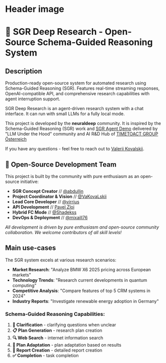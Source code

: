 # Header image

# 🧠 SGR Deep Research - Open-Source Schema-Guided Reasoning System

## Description

Production-ready open-source system for automated research using Schema-Guided Reasoning (SGR). Features real-time streaming responses, OpenAI-compatible API, and comprehensive research capabilities with agent interruption support.

SGR Deep Research is an agent-driven research system with a chat interface. It can run with small LLMs for a fully local mode.

This project is developed by the **neuraldeep** community. It is inspired by the Schema-Guided Reasoning (SGR) work and [SGR Agent Demo](https://abdullin.com/schema-guided-reasoning/demo) delivered by "LLM Under the Hood" community and AI R&D Hub of [TIMETOACT GROUP Österreich](https://www.timetoact-group.at)

If you have any questions - feel free to reach out to [Valerii Kovalskii](https://www.linkedin.com/in/vakovalskii/).

## 👥 Open-Source Development Team

This project is built by the community with pure enthusiasm as an open-source initiative:

* **SGR Concept Creator** // [@abdullin](https://t.me/llm_under_hood)
* **Project Coordinator & Vision** // [@VaKovaLskii](https://t.me/neuraldeep) 
* **Lead Core Developer** // [@virrius](https://t.me/virrius_tech) 
* **API Development** // [Pavel Zloi](https://t.me/evilfreelancer)
* **Hybrid FC Mode** // [@Shadekss](https://t.me/Shadekss)
* **DevOps & Deployment** // [@mixaill76](https://t.me/mixaill76) 

*All development is driven by pure enthusiasm and open-source community collaboration. We welcome contributors of all skill levels!*

## Main use-cases

The SGR system excels at various research scenarios:

- **Market Research**: "Analyze BMW X6 2025 pricing across European markets"
- **Technology Trends**: "Research current developments in quantum computing"  
- **Competitive Analysis**: "Compare features of top 5 CRM systems in 2024"
- **Industry Reports**: "Investigate renewable energy adoption in Germany"

### Schema-Guided Reasoning Capabilities:

1. **🤔 Clarification** - clarifying questions when unclear
2. **📋 Plan Generation** - research plan creation
3. **🔍 Web Search** - internet information search
4. **🔄 Plan Adaptation** - plan adaptation based on results
5. **📝 Report Creation** - detailed report creation
6. **✅ Completion** - task completion


